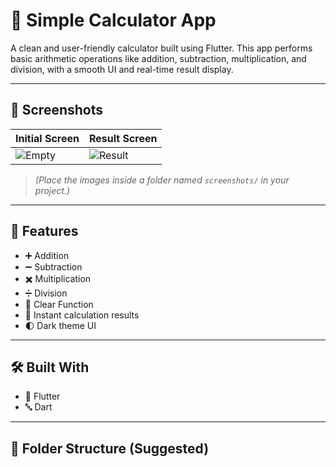 # 🧮 Simple Calculator App

A clean and user-friendly calculator built using Flutter. This app performs basic arithmetic operations like addition, subtraction, multiplication, and division, with a smooth UI and real-time result display.

---

## 📸 Screenshots

| Initial Screen | Result Screen |
|----------------|----------------|
| ![Empty](screenshots/empty.png) | ![Result](screenshots/result.png) |

> *(Place the images inside a folder named `screenshots/` in your project.)*

---

## 🧠 Features

- ➕ Addition  
- ➖ Subtraction  
- ✖️ Multiplication  
- ➗ Division  
- 🧼 Clear Function  
- 🎯 Instant calculation results  
- 🌓 Dark theme UI

---

## 🛠️ Built With

- 💙 Flutter
- 🔤 Dart

---

## 🧩 Folder Structure (Suggested)

